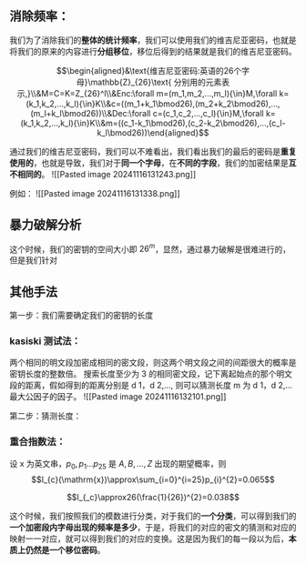 ## 消除频率：
我们为了消除我们的**整体的统计频率**，我们可以使用我们的维吉尼亚密码，也就是将我们的原来的内容进行**分组移位**，移位后得到的结果就是我们的维吉尼亚密码。


$$\begin{aligned}&\text{维吉尼亚密码:英语的26个字母}\mathbb{Z}_{26}\text{ 分别用的元素表示,}\\&M=C=K=Z_{26}^l\\&Enc:\forall m=(m_1,m_2,...,m_l){\in}M,\forall k=(k_1,k_2,...,k_l){\in}K\\&c=((m_1+k_1\bmod26),(m_2+k_2\bmod26),...,(m_l+k_l\bmod26))\\&Dec:\forall c=(c_1,c_2,...,c_l){\in}M,\forall k=(k_1,k_2,...,k_l){\in}K\\&m=((c_1-k_1\bmod26),(c_2-k_2\bmod26),...,(c_l-k_l\bmod26))\end{aligned}$$


通过我们的维吉尼亚密码，我们可以不难看出，我们看出我们的最后的密码是**重复使用的**，也就是导致，我们对于**同一个字母**，在**不同的字段**，我们的加密结果是**互不相同的**。
![[Pasted image 20241116131243.png]]



例如：
![[Pasted image 20241116131338.png]]

## 暴力破解分析
这个时候，我们的密钥的空间大小即 $26^{m}$，显然，通过暴力破解是很难进行的，但是我们针对

## 其他手法
第一步：我们需要确定我们的密钥的长度
### kasiski 测试法：
两个相同的明文段加密成相同的密文段，则这两个明文段之间的间距很大的概率是密钥长度的整数倍。
搜索长度至少为 3 的相同密文段，记下离起始点的那个明文段的距离，假如得到的距离分别是 d 1，d 2,..., 则可以猜测长度 m 为 d 1，d 2,... 最大公因子的因子。
![[Pasted image 20241116132101.png]]

第二步：猜测长度：

### 重合指数法：
设 x 为英文串，$p_0,p_1...p_{25}$ 是 $A,B,...,Z$ 出现的期望概率，则
$$I_{c}(\mathrm{x})\approx\sum_{i=0}^{i=25}p_{i}^{2}=0.065$$



$$I_{_c}\approx26(\frac{1}{26})^{2}=0.038$$

这个时候，我们按照我们的模数进行分类，对于我们的**一个分类**，可以得到我们的**一个加密段内字母出现的频率是多少**，于是，将我们的对应的密文的猜测和对应的映射一一对应，就可以得到我们的对应的变换。这是因为我们的每一段以为后，**本质上仍然是一个移位密码**。
